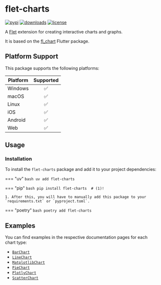 # flet-charts

[![pypi](https://img.shields.io/pypi/v/flet-charts.svg)](https://pypi.python.org/pypi/flet-charts)
[![downloads](https://static.pepy.tech/badge/flet-charts/month)](https://pepy.tech/project/flet-charts)
[![license](https://img.shields.io/github/license/flet-dev/flet-charts.svg)](https://github.com/flet-dev/flet-charts/blob/main/LICENSE)

A [Flet](https://flet.dev) extension for creating interactive charts and graphs.

It is based on the [fl_chart](https://pub.dev/packages/fl_chart) Flutter package.

## Platform Support

This package supports the following platforms:

| Platform | Supported |
|----------|:---------:|
| Windows  |     ✅     |
| macOS    |     ✅     |
| Linux    |     ✅     |
| iOS      |     ✅     |
| Android  |     ✅     |
| Web      |     ✅     |

## Usage

### Installation

To install the `flet-charts` package and add it to your project dependencies:

=== "uv"
    ```bash
    uv add flet-charts
    ```

=== "pip"
    ```bash
    pip install flet-charts  # (1)!
    ```

    1. After this, you will have to manually add this package to your `requirements.txt` or `pyproject.toml`.

=== "poetry"
    ```bash
    poetry add flet-charts
    ```

## Examples

You can find examples in the respective documentation pages for each chart type:

- [`BarChart`](bar_chart.md#examples)
- [`LineChart`](line_chart.md#examples)
- [`MatplotlibChart`](matplotlib_chart.md#examples)
- [`PieChart`](pie_chart.md#examples)
- [`PlotlyChart`](plotly_chart.md#examples)
- [`ScatterChart`](scatter_chart.md#examples)
